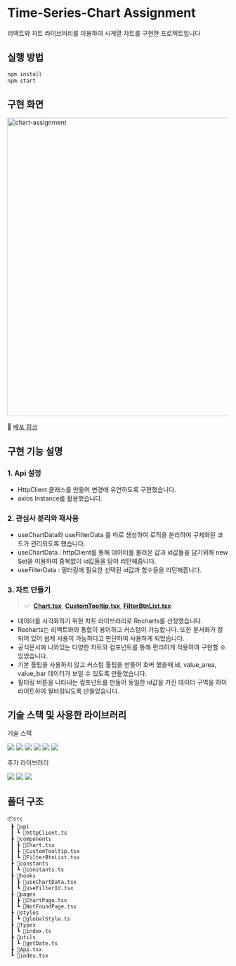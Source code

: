 # Time-Series-Chart Assignment

리액트와 차트 라이브러리를 이용하여 시계열 차트를 구현한 프로젝트입니다

## 실행 방법

```jsx
npm install
npm start
```

## 구현 화면
<img width='680px' alt="chart-assignment" src="https://github.com/lyeejj/time-series-chart/assets/72495998/7a27e391-5b5b-4c59-a165-9104512f25b3" />

🔗 [배포 링크](https://time-series-chart-project.vercel.app/)


## 구현 기능 설명

### 1. Api 설정

- HttpClient 클래스를 만들어 변경에 유연하도록 구현했습니다.
- axios Instance를 활용했습니다.

### 2. 관심사 분리와 재사용

- useChartData와 useFilterData 를 따로 생성하여 로직을 분리하여 구체화된 코드가 관리되도록 했습니다.
- useChartData : httpClient를 통해 데이터를 불러온 값과 id값들을 담기위해 new Set을 이용하여 중복없이 id값들을 담아 리턴해줍니다.
- useFilterData : 필터링에 필요한 선택된 id값과 함수들을 리턴해줍니다.

### 3. 차트 만들기

> ✅ 
**[Chart.tsx](https://github.com/lyeejj/time-series-chart/blob/main/src/components/Chart.tsx)**, **[CustomTooltip.tsx](https://github.com/lyeejj/time-series-chart/blob/main/src/components/CustomTooltip.tsx), [FilterBtnList.tsx](https://github.com/lyeejj/time-series-chart/blob/main/src/components/FilterBtnList.tsx)**

- 데이터를 시각화하기 위한 차트 라이브러리로 Recharts를 선정했습니다.
- Recharts는 리액트와의 통합이 용이하고 커스텀이 가능합니다. 또한 문서화가 잘 되어 있어 쉽게 사용이 가능하다고 판단하여 사용하게 되었습니다.
- 공식문서에 나와있는 다양한 차트와 컴포넌트를 통해 편리하게 적용하여 구현할 수 있었습니다.
- 기본 툴팁을 사용하지 않고 커스텀 툴팁을 만들어 호버 했을때 id, value_area, value_bar 데이터가 보일 수 있도록 만들었습니다.
- 필터링 버튼을 나타내는 컴포넌트를 만들어 동일한 id값을 가진 데이터 구역을 하이라이트하여 필터링되도록 만들었습니다.

## 기술 스택 및 사용한 라이브러리

기술 스택

<img src="https://img.shields.io/badge/React-61DAFB?style=for-the-badge&logo=React&logoColor=white"/> <img src="https://img.shields.io/badge/TypeScript-3178C6?style=for-the-badge&logo=TypeScript&logoColor=white"/> <img src="https://img.shields.io/badge/Emotion-DB7093?style=for-the-badge&logo=Emotion&logoColor=white"/> <img src="https://img.shields.io/badge/eslint-4B32C3?style=for-the-badge&logo=eslint&logoColor=white"/> <img src="https://img.shields.io/badge/prettier-F7B93E?style=for-the-badge&logo=prettier&logoColor=white"/> <img src="https://img.shields.io/badge/husky-FF4088?style=for-the-badge&logo=hugo&logoColor=white">

추가 라이브러리

<img src="https://img.shields.io/badge/React Router-CA4245?style=for-the-badge&logo=React Router&logoColor=white"> <img src="https://img.shields.io/badge/Axios-5A29E4?style=for-the-badge&logo=Axios&logoColor=white"/> <img src="https://img.shields.io/badge/Recharts-FF6384?style=for-the-badge&logo=Recharts&logoColor=white"/>

## 폴더 구조

```
📦src
 ┣ 📂api
 ┃ ┗ 📜httpClient.ts
 ┣ 📂components
 ┃ ┣ 📜Chart.tsx
 ┃ ┣ 📜CustomTooltip.tsx
 ┃ ┗ 📜FilterBtnList.tsx
 ┣ 📂constants
 ┃ ┗ 📜constants.ts
 ┣ 📂hooks
 ┃ ┣ 📜useChartData.tsx
 ┃ ┗ 📜useFilterId.tsx
 ┣ 📂pages
 ┃ ┣ 📜ChartPage.tsx
 ┃ ┗ 📜NotFoundPage.tsx
 ┣ 📂styles
 ┃ ┗ 📜globalStyle.ts
 ┣ 📂types
 ┃ ┗ 📜index.ts
 ┣ 📂utils
 ┃ ┗ 📜getDate.ts
 ┣ 📜App.tsx
 ┗ 📜index.tsx
```
